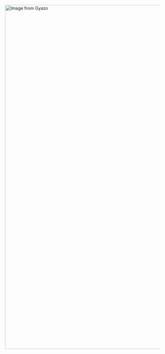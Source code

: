 <a href="https://gyazo.com/fde3955d146f08c2bff28d4f62887b4b"><img src="https://i.gyazo.com/fde3955d146f08c2bff28d4f62887b4b.png" alt="Image from Gyazo" width="1121"/></a>
